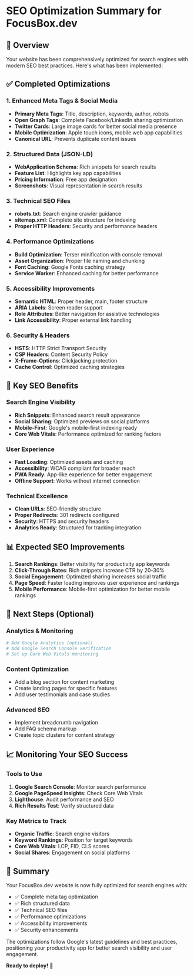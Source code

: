 # SEO Optimization Summary for FocusBox.dev

## 🎯 Overview

Your website has been comprehensively optimized for search engines with modern SEO best practices. Here's what has been implemented:

## ✅ Completed Optimizations

### 1. **Enhanced Meta Tags & Social Media**

- **Primary Meta Tags**: Title, description, keywords, author, robots
- **Open Graph Tags**: Complete Facebook/LinkedIn sharing optimization
- **Twitter Cards**: Large image cards for better social media presence
- **Mobile Optimization**: Apple touch icons, mobile web app capabilities
- **Canonical URL**: Prevents duplicate content issues

### 2. **Structured Data (JSON-LD)**

- **WebApplication Schema**: Rich snippets for search results
- **Feature List**: Highlights key app capabilities
- **Pricing Information**: Free app designation
- **Screenshots**: Visual representation in search results

### 3. **Technical SEO Files**

- **robots.txt**: Search engine crawler guidance
- **sitemap.xml**: Complete site structure for indexing
- **Proper HTTP Headers**: Security and performance headers

### 4. **Performance Optimizations**

- **Build Optimization**: Terser minification with console removal
- **Asset Organization**: Proper file naming and chunking
- **Font Caching**: Google Fonts caching strategy
- **Service Worker**: Enhanced caching for better performance

### 5. **Accessibility Improvements**

- **Semantic HTML**: Proper header, main, footer structure
- **ARIA Labels**: Screen reader support
- **Role Attributes**: Better navigation for assistive technologies
- **Link Accessibility**: Proper external link handling

### 6. **Security & Headers**

- **HSTS**: HTTP Strict Transport Security
- **CSP Headers**: Content Security Policy
- **X-Frame-Options**: Clickjacking protection
- **Cache Control**: Optimized caching strategies

## 🚀 Key SEO Benefits

### Search Engine Visibility

- **Rich Snippets**: Enhanced search result appearance
- **Social Sharing**: Optimized previews on social platforms
- **Mobile-First**: Google's mobile-first indexing ready
- **Core Web Vitals**: Performance optimized for ranking factors

### User Experience

- **Fast Loading**: Optimized assets and caching
- **Accessibility**: WCAG compliant for broader reach
- **PWA Ready**: App-like experience for better engagement
- **Offline Support**: Works without internet connection

### Technical Excellence

- **Clean URLs**: SEO-friendly structure
- **Proper Redirects**: 301 redirects configured
- **Security**: HTTPS and security headers
- **Analytics Ready**: Structured for tracking integration

## 📊 Expected SEO Improvements

1. **Search Rankings**: Better visibility for productivity app keywords
2. **Click-Through Rates**: Rich snippets increase CTR by 20-30%
3. **Social Engagement**: Optimized sharing increases social traffic
4. **Page Speed**: Faster loading improves user experience and rankings
5. **Mobile Performance**: Mobile-first optimization for better mobile rankings

## 🔧 Next Steps (Optional)

### Analytics & Monitoring

```bash
# Add Google Analytics (optional)
# Add Google Search Console verification
# Set up Core Web Vitals monitoring
```

### Content Optimization

- Add a blog section for content marketing
- Create landing pages for specific features
- Add user testimonials and case studies

### Advanced SEO

- Implement breadcrumb navigation
- Add FAQ schema markup
- Create topic clusters for content strategy

## 📈 Monitoring Your SEO Success

### Tools to Use

1. **Google Search Console**: Monitor search performance
2. **Google PageSpeed Insights**: Check Core Web Vitals
3. **Lighthouse**: Audit performance and SEO
4. **Rich Results Test**: Verify structured data

### Key Metrics to Track

- **Organic Traffic**: Search engine visitors
- **Keyword Rankings**: Position for target keywords
- **Core Web Vitals**: LCP, FID, CLS scores
- **Social Shares**: Engagement on social platforms

## 🎉 Summary

Your FocusBox.dev website is now fully optimized for search engines with:

- ✅ Complete meta tag optimization
- ✅ Rich structured data
- ✅ Technical SEO files
- ✅ Performance optimizations
- ✅ Accessibility improvements
- ✅ Security enhancements

The optimizations follow Google's latest guidelines and best practices, positioning your productivity app for better search visibility and user engagement.

**Ready to deploy!** 🚀
